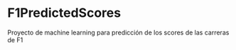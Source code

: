 # F1PredictedScores
Proyecto de machine learning para predicción de los scores de las carreras de F1
